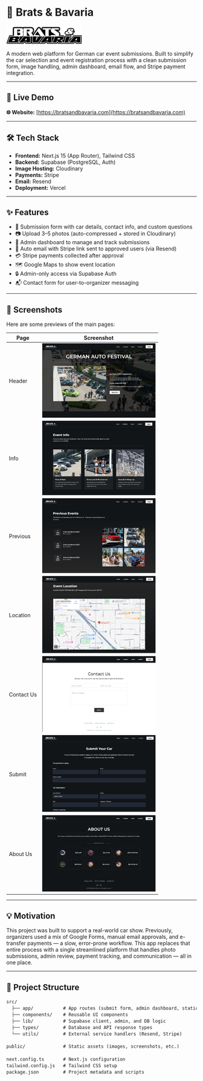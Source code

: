 # 🏁 Brats & Bavaria

<img src="public/logo.png" alt="Brats & Bavaria Logo" width="200"/>

A modern web platform for German car event submissions.
Built to simplify the car selection and event registration process with a clean submission form, image handling, admin dashboard, email flow, and Stripe payment integration.

---

## 🔗 Live Demo  
**🌐 Website:** [https://bratsandbavaria.com](https://bratsandbavaria.com)

---

## 🛠️ Tech Stack  
- **Frontend:** Next.js 15 (App Router), Tailwind CSS  
- **Backend:** Supabase (PostgreSQL, Auth)  
- **Image Hosting:** Cloudinary  
- **Payments:** Stripe
- **Email:** Resend  
- **Deployment:** Vercel  

---

## ✨ Features  
- 📝 Submission form with car details, contact info, and custom questions  
- 📷 Upload 3–5 photos (auto-compressed + stored in Cloudinary)  
- 👀 Admin dashboard to manage and track submissions  
- 📧 Auto email with Stripe link sent to approved users (via Resend)  
- 💳 Stripe payments collected after approval  
- 🗺️ Google Maps to show event location  
- 🔒 Admin-only access via Supabase Auth  
- 📬 Contact form for user-to-organizer messaging  
  
---

## 📸 Screenshots

Here are some previews of the main pages:

| Page         | Screenshot |
|--------------|------------|
| Header       | <img src="./screenhosts/header.png" width="300"/> |
| Info         | <img src="./screenhosts/info.png" width="300"/> |
| Previous     | <img src="./screenhosts/previous.png" width="300"/> |
| Location     | <img src="./screenhosts/location.png" width="300"/> |
| Contact Us   | <img src="./screenhosts/contactus.png" width="300"/> |
| Submit       | <img src="./screenhosts/submit.png" width="300"/> |
| About Us     | <img src="./screenhosts/aboutus.png" width="300"/> |

---

## 💡 Motivation

This project was built to support a real-world car show. 
Previously, organizers used a mix of Google Forms, manual email approvals, and e-transfer payments — a slow, error-prone workflow. This app replaces that entire process with a single streamlined platform that handles photo submissions, admin review, payment tracking, and communication — all in one place.


---

## 📁 Project Structure

```txt
src/
  ├── app/           # App routes (submit form, admin dashboard, static pages, API routes)
  ├── components/    # Reusable UI components
  ├── lib/           # Supabase client, admin, and DB logic
  ├── types/         # Database and API response types
  └── utils/         # External service handlers (Resend, Stripe)

public/              # Static assets (images, screenshots, etc.)

next.config.ts       # Next.js configuration  
tailwind.config.js   # Tailwind CSS setup  
package.json         # Project metadata and scripts




